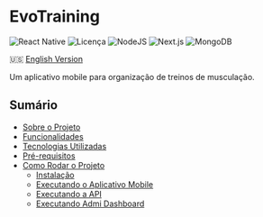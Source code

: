 # EvoTraining

![React Native](https://img.shields.io/badge/React%20Native-v0.72.06-blue)
![Licença](https://img.shields.io/badge/licença-MIT-green)
![NodeJS](https://img.shields.io/badge/Node.js-v18.0.0-green?logo=node.js&logoColor=white)
![Next.js](https://img.shields.io/badge/Next.js-v13.0.0-black?logo=next.js&logoColor=white)
![MongoDB](https://img.shields.io/badge/MongoDB-v6.0.0-green?logo=mongodb&logoColor=white)


🇺🇸 [English Version](https://github.com/AbynerRocha/evotraining)

Um aplicativo mobile para organização de treinos de musculação.


## Sumário

- [Sobre o Projeto](#sobre-o-projeto)
- [Funcionalidades](#funcionalidades)
- [Tecnologias Utilizadas](#tecnologias-utilizadas)
- [Pré-requisitos](#pre-requisitos)
- [Como Rodar o Projeto](#como-rodar)
    - [Instalação](#como-rodar)
    - [Executando o Aplicativo Mobile](#exec-app-mobile)
    - [Executando a API](#exec-api)
    - [Executando Admi Dashboard](#exec-admin-dashboard)

